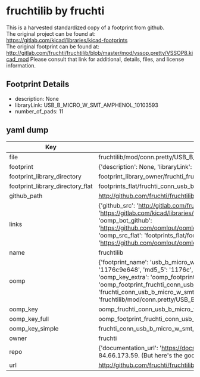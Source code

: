 # fruchtilib by fruchti  
This is a harvested standardized copy of a footprint from github.  
The original project can be found at:  
https://gitlab.com/kicad/libraries/kicad-footprints  
The original footprint can be found at:
http://gitlab.com/fruchti/fruchtilib/blob/master/mod/vssop.pretty/VSSOP8.kicad_mod
Please consult that link for additional, details, files, and license information.  
## Footprint Details
* description: None  
* libraryLink: USB_B_MICRO_W_SMT_AMPHENOL_10103593  
* number_of_pads: 11  
## yaml dump  
| Key | Value |  
| --- | --- |  
| file | fruchtilib/mod/conn.pretty/USB_B_MICRO_W_SMT_AMPHENOL_10103593.kicad_mod |  
| footprint | {'description': None, 'libraryLink': 'USB_B_MICRO_W_SMT_AMPHENOL_10103593', 'number_of_pads': 11} |  
| footprint_library_directory | footprint_library_owner/fruchti_fruchtilib |  
| footprint_library_directory_flat | footprints_flat/fruchti_conn_usb_b_micro_w_smt_amphenol_10103593/working |  
| github_path | http://github.com/fruchti/fruchtilib/blob/master/mod/conn.pretty/USB_B_MICRO_W_SMT_AMPHENOL_10103593.kicad_mod |  
| links | {'github_src': 'http://gitlab.com/fruchti/fruchtilib/blob/master/mod/vssop.pretty/VSSOP8.kicad_mod', 'github_src_repo': 'https://gitlab.com/kicad/libraries/kicad-footprints', 'oomp_bot': 'footprints/fruchti_conn_usb_b_micro_w_smt_amphenol_10103593/working', 'oomp_bot_github': 'https://github.com/oomlout/oomlout_oomp_footprint_bot/tree/main/footprints/fruchti_conn_usb_b_micro_w_smt_amphenol_10103593/working', 'oomp_src_flat': 'footprints_flat/footprints_flat/fruchti_conn_usb_b_micro_w_smt_amphenol_10103593/working', 'oomp_src_flat_github': 'https://github.com/oomlout/oomlout_oomp_footprint_src/tree/main/footprints_flat/fruchti_conn_usb_b_micro_w_smt_amphenol_10103593/working'} |  
| name | fruchtilib |  
| oomp | {'footprint_name': 'usb_b_micro_w_smt_amphenol_10103593', 'library_name': 'conn', 'md5': '1176c9e64897e6bd53066267f9507b96', 'md5_10': '1176c9e648', 'md5_5': '1176c', 'md5_6': '1176c9', 'oomp_key': 'oomp_fruchti_conn_usb_b_micro_w_smt_amphenol_10103593', 'oomp_key_extra': 'oomp_footprint_fruchti_conn_usb_b_micro_w_smt_amphenol_10103593', 'oomp_key_full': 'oomp_footprint_fruchti_conn_usb_b_micro_w_smt_amphenol_10103593_1176c9', 'oomp_key_simple': 'fruchti_conn_usb_b_micro_w_smt_amphenol_10103593', 'original_filename': 'fruchtilib/mod/conn.pretty/USB_B_MICRO_W_SMT_AMPHENOL_10103593.kicad_mod', 'owner_name': 'fruchti'} |  
| oomp_key | oomp_fruchti_conn_usb_b_micro_w_smt_amphenol_10103593 |  
| oomp_key_full | oomp_footprint_fruchti_conn_usb_b_micro_w_smt_amphenol_10103593 |  
| oomp_key_simple | fruchti_conn_usb_b_micro_w_smt_amphenol_10103593 |  
| owner | fruchti |  
| repo | {'documentation_url': 'https://docs.github.com/rest/overview/resources-in-the-rest-api#rate-limiting', 'message': "API rate limit exceeded for 84.66.173.59. (But here's the good news: Authenticated requests get a higher rate limit. Check out the documentation for more details.)"} |  
| url | http://github.com/fruchti/fruchtilib |  

